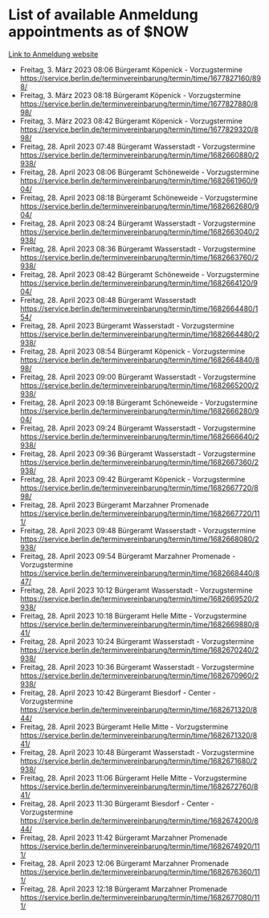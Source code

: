 # List of available Anmeldung appointments as of $NOW
[Link to Anmeldung website](https://service.berlin.de/terminvereinbarung/termin/tag.php?termin=1&anliegen[]=120686&dienstleisterlist=122210,122217,327316,122219,327312,122227,327314,122231,327346,122243,327348,122254,122252,329742,122260,329745,122262,329748,122271,327278,122273,327274,122277,327276,330436,122280,327294,122282,327290,122284,327292,122291,327270,122285,327266,122286,327264,122296,327268,150230,329760,122297,327286,122294,327284,122312,329763,122314,329775,122304,327330,122311,327334,122309,327332,317869,122281,327352,122279,329772,122283,122276,327324,122274,327326,122267,329766,122246,327318,122251,327320,122257,327322,122208,327298,122226,327300&herkunft=http%3A%2F%2Fservice.berlin.de%2Fdienstleistung%2F120686%2F)
- Freitag, 3. März 2023 08:06 Bürgeramt Köpenick - Vorzugstermine https://service.berlin.de/terminvereinbarung/termin/time/1677827160/898/
- Freitag, 3. März 2023 08:18 Bürgeramt Köpenick - Vorzugstermine https://service.berlin.de/terminvereinbarung/termin/time/1677827880/898/
- Freitag, 3. März 2023 08:42 Bürgeramt Köpenick - Vorzugstermine https://service.berlin.de/terminvereinbarung/termin/time/1677829320/898/
- Freitag, 28. April 2023 07:48 Bürgeramt Wasserstadt - Vorzugstermine https://service.berlin.de/terminvereinbarung/termin/time/1682660880/2938/
- Freitag, 28. April 2023 08:06 Bürgeramt Schöneweide - Vorzugstermine https://service.berlin.de/terminvereinbarung/termin/time/1682661960/904/
- Freitag, 28. April 2023 08:18 Bürgeramt Schöneweide - Vorzugstermine https://service.berlin.de/terminvereinbarung/termin/time/1682662680/904/
- Freitag, 28. April 2023 08:24 Bürgeramt Wasserstadt - Vorzugstermine https://service.berlin.de/terminvereinbarung/termin/time/1682663040/2938/
- Freitag, 28. April 2023 08:36 Bürgeramt Wasserstadt - Vorzugstermine https://service.berlin.de/terminvereinbarung/termin/time/1682663760/2938/
- Freitag, 28. April 2023 08:42 Bürgeramt Schöneweide - Vorzugstermine https://service.berlin.de/terminvereinbarung/termin/time/1682664120/904/
- Freitag, 28. April 2023 08:48 Bürgeramt Wasserstadt https://service.berlin.de/terminvereinbarung/termin/time/1682664480/154/
- Freitag, 28. April 2023  Bürgeramt Wasserstadt - Vorzugstermine https://service.berlin.de/terminvereinbarung/termin/time/1682664480/2938/
- Freitag, 28. April 2023 08:54 Bürgeramt Köpenick - Vorzugstermine https://service.berlin.de/terminvereinbarung/termin/time/1682664840/898/
- Freitag, 28. April 2023 09:00 Bürgeramt Wasserstadt - Vorzugstermine https://service.berlin.de/terminvereinbarung/termin/time/1682665200/2938/
- Freitag, 28. April 2023 09:18 Bürgeramt Schöneweide - Vorzugstermine https://service.berlin.de/terminvereinbarung/termin/time/1682666280/904/
- Freitag, 28. April 2023 09:24 Bürgeramt Wasserstadt - Vorzugstermine https://service.berlin.de/terminvereinbarung/termin/time/1682666640/2938/
- Freitag, 28. April 2023 09:36 Bürgeramt Wasserstadt - Vorzugstermine https://service.berlin.de/terminvereinbarung/termin/time/1682667360/2938/
- Freitag, 28. April 2023 09:42 Bürgeramt Köpenick - Vorzugstermine https://service.berlin.de/terminvereinbarung/termin/time/1682667720/898/
- Freitag, 28. April 2023  Bürgeramt Marzahner Promenade https://service.berlin.de/terminvereinbarung/termin/time/1682667720/111/
- Freitag, 28. April 2023 09:48 Bürgeramt Wasserstadt - Vorzugstermine https://service.berlin.de/terminvereinbarung/termin/time/1682668080/2938/
- Freitag, 28. April 2023 09:54 Bürgeramt Marzahner Promenade - Vorzugstermine https://service.berlin.de/terminvereinbarung/termin/time/1682668440/847/
- Freitag, 28. April 2023 10:12 Bürgeramt Wasserstadt - Vorzugstermine https://service.berlin.de/terminvereinbarung/termin/time/1682669520/2938/
- Freitag, 28. April 2023 10:18 Bürgeramt Helle Mitte - Vorzugstermine https://service.berlin.de/terminvereinbarung/termin/time/1682669880/841/
- Freitag, 28. April 2023 10:24 Bürgeramt Wasserstadt - Vorzugstermine https://service.berlin.de/terminvereinbarung/termin/time/1682670240/2938/
- Freitag, 28. April 2023 10:36 Bürgeramt Wasserstadt - Vorzugstermine https://service.berlin.de/terminvereinbarung/termin/time/1682670960/2938/
- Freitag, 28. April 2023 10:42 Bürgeramt Biesdorf - Center - Vorzugstermine https://service.berlin.de/terminvereinbarung/termin/time/1682671320/844/
- Freitag, 28. April 2023  Bürgeramt Helle Mitte - Vorzugstermine https://service.berlin.de/terminvereinbarung/termin/time/1682671320/841/
- Freitag, 28. April 2023 10:48 Bürgeramt Wasserstadt - Vorzugstermine https://service.berlin.de/terminvereinbarung/termin/time/1682671680/2938/
- Freitag, 28. April 2023 11:06 Bürgeramt Helle Mitte - Vorzugstermine https://service.berlin.de/terminvereinbarung/termin/time/1682672760/841/
- Freitag, 28. April 2023 11:30 Bürgeramt Biesdorf - Center - Vorzugstermine https://service.berlin.de/terminvereinbarung/termin/time/1682674200/844/
- Freitag, 28. April 2023 11:42 Bürgeramt Marzahner Promenade https://service.berlin.de/terminvereinbarung/termin/time/1682674920/111/
- Freitag, 28. April 2023 12:06 Bürgeramt Marzahner Promenade https://service.berlin.de/terminvereinbarung/termin/time/1682676360/111/
- Freitag, 28. April 2023 12:18 Bürgeramt Marzahner Promenade https://service.berlin.de/terminvereinbarung/termin/time/1682677080/111/
